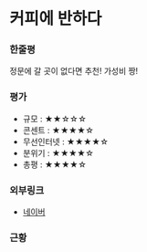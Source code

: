 # 커피에 반하다

### 한줄평

정문에 갈 곳이 없다면 추천! 가성비 짱!

### 평가

- 규모 : ★★☆☆☆
- 콘센트 : ★★★★☆
- 무선인터넷 : ★★★★☆
- 분위기 : ★★★★☆
- 총평 : ★★★★☆

### 외부링크

- [네이버](https://store.naver.com/restaurants/detail?entry=plt&id=1713825847)

### 근황
